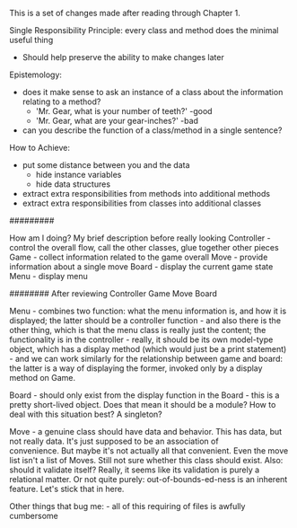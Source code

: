 This is a set of changes made after reading through Chapter 1.

Single Responsibility Principle: every class and method does the minimal useful thing
 - Should help preserve the ability to make changes later

Epistemology:
 - does it make sense to ask an instance of a class about the information relating to a method?
   - 'Mr. Gear, what is your number of teeth?'  -good
   - 'Mr. Gear, what are your gear-inches?' -bad
 - can you describe the function of a class/method in a single sentence?

How to Achieve:
  - put some distance between you and the data
    - hide instance variables
    - hide data structures
  - extract extra responsibilities from methods into additional methods
  - extract extra responsibilities from classes into additional classes

#########

How am I doing? My brief description before really looking
Controller - control the overall flow, call the other classes, glue together other pieces
Game - collect information related to the game overall
Move - provide information about a single move
Board - display the current game state
Menu - display menu

########
After reviewing
Controller
Game
Move
Board

Menu - combines two function: what the menu information is, and how it is displayed; the latter should be a controller function
     - and also there is the other thing, which is that the menu class is really just the content; the functionality is in the controller
     - really, it should be its own model-type object, which has a display method (which would just be a print statement)
     - and we can work similarly for the relationship between game and board: the latter is a way of displaying the former, invoked only by a display method on Game.

Board - should only exist from the display function in the Board
      - this is a pretty short-lived object.  Does that mean it should be a module?  How to deal with this situation best? A singleton?

Move - a genuine class should have data and behavior.  This has data, but not really data.  It's just supposed to be an association of    
        convenience.  But maybe it's not actually all that convenient.  Even the move list isn't a list of Moves.  Still not sure whether this class should exist.  Also: should it validate itself?  Really, it seems like its validation is purely a relational matter.  Or not quite purely: out-of-bounds-ed-ness is an inherent feature.  Let's stick that in here.

Other things that bug me: - all of this requiring of files is awfully cumbersome
